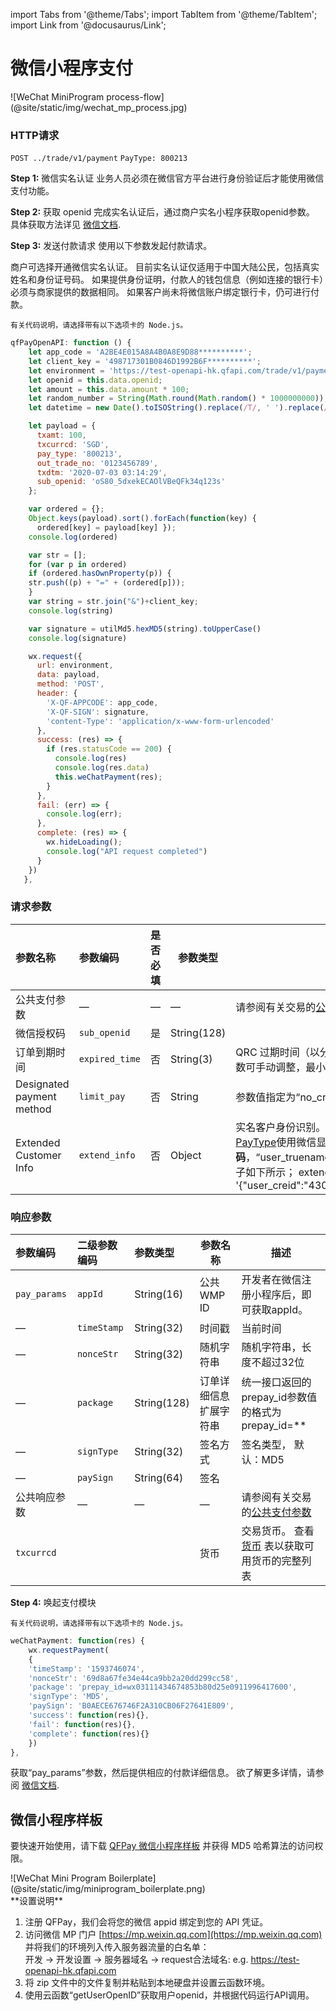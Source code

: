 import Tabs from '@theme/Tabs';
import TabItem from '@theme/TabItem';
import Link from '@docusaurus/Link';

# 微信小程序支付
<Link href="https://sdk.qfapi.com/images/wechat_mp_process.jpg" target="_blank">![WeChat MiniProgram process-flow](@site/static/img/wechat_mp_process.jpg)</Link>

### HTTP请求

`POST ../trade/v1/payment` `PayType: 800213`

**Step 1:** 微信实名认证
业务人员必须在微信官方平台进行身份验证后才能使用微信支付功能。

**Step 2:** 获取 openid
完成实名认证后，通过商户实名小程序获取openid参数。 具体获取方法详见 [微信文档](https://developers.weixin.qq.com/miniprogram/dev/api-backend/open-api/login/auth.code2Session.html).

**Step 3:** 发送付款请求
使用以下参数发起付款请求。

商户可选择开通微信实名认证。 目前实名认证仅适用于中国大陆公民，包括真实姓名和身份证号码。 如果提供身份证明，付款人的钱包信息（例如连接的银行卡）必须与商家提供的数据相同。 如果客户尚未将微信账户绑定银行卡，仍可进行付款。

```plaintext
有关代码说明，请选择带有以下选项卡的 Node.js。
```

```javascript
qfPayOpenAPI: function () {
    let app_code = 'A2BE4E015A8A4B0A8E9D88**********';
    let client_key = '498717301B0846D1992B6F**********';
    let environment = 'https://test-openapi-hk.qfapi.com/trade/v1/payment';
    let openid = this.data.openid;
    let amount = this.data.amount * 100;
    let random_number = String(Math.round(Math.random() * 1000000000));
    let datetime = new Date().toISOString().replace(/T/, ' ').replace(/\..+/, '');

    let payload = {
      txamt: 100,
      txcurrcd: 'SGD',
      pay_type: '800213',
      out_trade_no: '0123456789',
      txdtm: '2020-07-03 03:14:29',
      sub_openid: 'oS80_5dxekECAOlVBeQFk34q123s'
    };

    var ordered = {};
    Object.keys(payload).sort().forEach(function(key) {
      ordered[key] = payload[key] });
    console.log(ordered)

    var str = [];
    for (var p in ordered)
    if (ordered.hasOwnProperty(p)) {
    str.push((p) + "=" + (ordered[p]));
    }
    var string = str.join("&")+client_key;
    console.log(string)

    var signature = utilMd5.hexMD5(string).toUpperCase()
    console.log(signature)

    wx.request({
      url: environment,
      data: payload,
      method: 'POST',
      header: {
        'X-QF-APPCODE': app_code,
        'X-QF-SIGN': signature,
        'content-Type': 'application/x-www-form-urlencoded'
      },
      success: (res) => {
        if (res.statusCode == 200) {
          console.log(res)
          console.log(res.data)
          this.weChatPayment(res);
        }
      },
      fail: (err) => {
        console.log(err);
      },
      complete: (res) => {
        wx.hideLoading();
        console.log("API request completed")
      }
    })
   },
```

### 请求参数

|参数名称| 参数编码| 是否必填| 参数类型|描述|
|:----    |:---|:----- |-----   |----   |
|公共支付参数 | — | — |— |请参阅有关交易的[公共支付参数](/docs/preparation/paycode#支付API端点)|
|微信授权码 |`sub_openid`|是 |String(128)   |   |
订单到期时间 | `expired_time` | 否 | String(3)  | QRC 过期时间（以分钟为单位）。 微信小程序默认QRC过期时间为30分钟。 该参数可手动调整，最小为 5 分钟，最大为 120 分钟。
|Designated payment method   |`limit_pay`| 否 |String    |参数值指定为“no_credit”，禁止信用卡支付。 此设置仅对中国大陆有效。  |
|Extended Customer Info | `extend_info` | 否 | Object | 实名客户身份识别。 该参数目前仅适用于中国大陆公民，并且需要针对所选的[PayType](/docs/preparation/paycode#支付类型)使用微信显式激活。 参数“user_creid”中包含消费者的**身份证号码**，“user_truename”中必须提供编码形式或汉字书写的付款人**真实姓名**。 一个例子如下所示； extend_info = '\{"user_creid":"430067798868676871","user_truename":"\\\u5c0f\\\u6797"\}'|

### 响应参数

|参数编码| 二级参数编码| 参数类型| 参数名称|描述|
|:----    |:---|:----- |-----   |----   |
|`pay_params`    |`appId` |String(16) |公共WMP ID   |开发者在微信注册小程序后，即可获取appId。  |
|—   |`timeStamp` |String(32) | 时间戳    |当前时间  |
|—   |`nonceStr`  |String(32) |随机字符串 |随机字符串，长度不超过32位  |
|—   |`package`   |String(128)|订单详细信息扩展字符串   |统一接口返回的prepay_id参数值的格式为prepay_id=**  |
|—    |`signType` |String(32) |签名方式  |签名类型， 默认：MD5  |
|—    |`paySign`  |String(64) |签名  |  |
|公共响应参数  |—  |— |—  | 请参阅有关交易的[公共支付参数](/docs/preparation/paycode#支付API端点) |
|`txcurrcd`    |  | |货币   | 交易货币。 查看[货币](/docs/preparation/paycode#支付币种) 表以获取可用货币的完整列表 |

**Step 4:** 唤起支付模块

```plaintext
有关代码说明，请选择带有以下选项卡的 Node.js。
```

```javascript
weChatPayment: function(res) {
    wx.requestPayment(
    {
    'timeStamp': '1593746074',
    'nonceStr': '69d8a67fe34e44ca9bb2a20dd299cc58',
    'package': 'prepay_id=wx03111434674853b80d25e0911996417600',
    'signType': 'MD5',
    'paySign': 'B0AECE676746F2A310CB06F27641E809',
    'success': function(res){},
    'fail': function(res){},
    'complete': function(res){}
    })
},
```

获取“pay_params”参数，然后提供相应的付款详细信息。 欲了解更多详情，请参阅
[微信文档](https://pay.weixin.qq.com/wiki/doc/api/wxa/wxa_api.php?chapter=7_7&index=5).

## 微信小程序样板

要快速开始使用，请下载 [QFPay 微信小程序样板](@site/static/files/qfpay_mini_program_payments_boilerplate.zip) 并获得 MD5 哈希算法的访问权限。

<Link href="/img/miniprogram_boilerplate.png" target="_blank">![WeChat Mini Program Boilerplate](@site/static/img/miniprogram_boilerplate.png)</Link>

<br/>
**设置说明**

1) 注册 QFPay，我们会将您的微信 appid 绑定到您的 API 凭证。 <br/>
2) 访问微信 MP 门户 [https://mp.weixin.qq.com](https://mp.weixin.qq.com) 并将我们的环境列入传入服务器流量的白名单：<br/>
开发 -> 开发设置 -> 服务器域名 -> request合法域名: e.g. https://test-openapi-hk.qfapi.com <br/>
3) 将 zip 文件中的文件复制并粘贴到本地硬盘并设置云函数环境。 <br/>
4) 使用云函数“getUserOpenID”获取用户openid，并根据代码运行API调用。 <br/>
